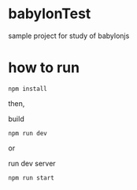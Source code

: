 # babylonTest
sample project for study of babylonjs


# how to run
```npm install```

then,

build

```npm run dev```

or

run dev server

```npm run start```
